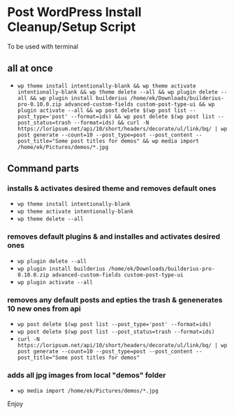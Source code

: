# Post WordPress Install Cleanup/Setup Script
To be used with terminal

## all at once
- `wp theme install intentionally-blank && wp theme activate intentionally-blank && wp theme delete --all && wp plugin delete --all && wp plugin install builderius /home/ek/Downloads/builderius-pro-0.10.0.zip advanced-custom-fields custom-post-type-ui && wp plugin activate --all && wp post delete $(wp post list --post_type='post' --format=ids) && wp post delete $(wp post list --post_status=trash --format=ids) && curl -N https://loripsum.net/api/10/short/headers/decorate/ul/link/bq/ | wp post generate --count=10 --post_type=post --post_content --post_title="Some post titles for demos" && wp media import /home/ek/Pictures/demos/*.jpg`

## Command parts
### installs & activates desired theme and removes default ones
- `wp theme install intentionally-blank`
- `wp theme activate intentionally-blank`
- `wp theme delete --all`

### removes default plugins & and installes and activates desired ones
- `wp plugin delete --all`
- `wp plugin install builderius /home/ek/Downloads/builderius-pro-0.10.0.zip advanced-custom-fields custom-post-type-ui`
- `wp plugin activate --all`

### removes any default posts and epties the trash & genenerates 10 new ones from api
- `wp post delete $(wp post list --post_type='post' --format=ids)`
- `wp post delete $(wp post list --post_status=trash --format=ids)`
- `curl -N https://loripsum.net/api/10/short/headers/decorate/ul/link/bq/ | wp post generate --count=10 --post_type=post --post_content --post_title="Some post titles for demos"`

### adds all jpg images from local "demos" folder
- `wp media import /home/ek/Pictures/demos/*.jpg`

Enjoy